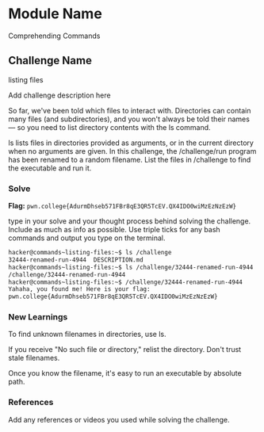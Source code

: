 # Module Name
Comprehending Commands
## Challenge Name
listing files

Add challenge description here

So far, we've been told which files to interact with. Directories can contain many files (and subdirectories), and you won't always be told their names — so you need to list directory contents with the ls command.

ls lists files in directories provided as arguments, or in the current directory when no arguments are given. In this challenge, the /challenge/run program has been renamed to a random filename. List the files in /challenge to find the executable and run it.

### Solve
**Flag:** `pwn.college{AdurmDhseb571FBr8qE3QR5TcEV.QX4IDO0wiMzEzNzEzW}`

type in your solve and your thought process behind solving the challenge. Include as much as info as possible. Use triple ticks for any bash commands and output you type on the terminal.

```bash
hacker@commands~listing-files:~$ ls /challenge
32444-renamed-run-4944  DESCRIPTION.md
hacker@commands~listing-files:~$ ls /challenge/32444-renamed-run-4944
/challenge/32444-renamed-run-4944
hacker@commands~listing-files:~$ /challenge/32444-renamed-run-4944
Yahaha, you found me! Here is your flag:
pwn.college{AdurmDhseb571FBr8qE3QR5TcEV.QX4IDO0wiMzEzNzEzW}

```

### New Learnings
To find unknown filenames in directories, use ls.

If you receive "No such file or directory," relist the directory. Don't trust stale filenames.

Once you know the filename, it's easy to run an executable by absolute path.
### References 
Add any references or videos you used while solving the challenge.
